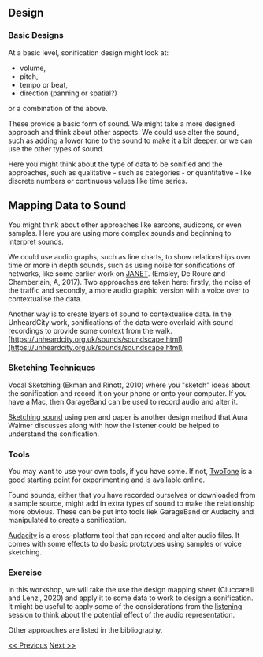 ## Design 

### Basic Designs

At a basic level, sonification design might look at:

* volume, 
* pitch, 
* tempo or beat, 
* direction (panning or spatial?)

or a combination of the above. 

These provide a basic form of sound. We might take a more designed approach and think about other aspects. We could use alter the sound, such as adding a lower tone to the sound to make it a bit deeper, or we can use the other types of sound. 

Here you might think about the type of data to be sonified and the approaches, such as qualitative - such as categories - or quantitative - like discrete numbers or continuous values like time series. 

## Mapping Data to Sound

You might think about other approaches like earcons, audicons, or even samples. Here you are using more complex sounds and beginning to interpret sounds.  

We could use audio graphs, such as line charts, to show relationships over time or more in depth sounds, such as using noise for sonifications of networks, like some earlier work on [JANET](https://iaine.github.io/janet/traffic.html). (Emsley, De Roure and Chamberlain, A, 2017). Two approaches are taken here: firstly, the noise of the traffic and secondly, a more audio graphic version with a voice over to contextualise the data.

Another way is to create layers of sound to contextualise data. In the UnheardCity work, sonifications of the data were overlaid with sound recordings to provide some context from the walk. [https://unheardcity.org.uk/sounds/soundscape.html](https://unheardcity.org.uk/sounds/soundscape.html)

### Sketching Techniques

Vocal Sketching (Ekman and Rinott, 2010) where you "sketch" ideas about the sonification and record it on your phone or onto your computer. If you have a Mac, then GarageBand can be used to record audio and alter it. 

[Sketching sound](https://aurawalmer.com/total-solar-eclipse-2024) using pen and paper is another design method that Aura Walmer discusses along with how the listener could be helped to understand the sonification. 

### Tools

You may want to use your own tools, if you have some. If not, [TwoTone](https://twotone.io) is a good starting point for experimenting and is available online. 

Found sounds, either that you have recorded ourselves or downloaded from a sample source, might add in extra types of sound to make the relationship more obvious. These can be put into tools liek GarageBand or Audacity and manipulated to create a sonification. 

[Audacity](https://www.audacityteam.org) is a cross-platform tool that can record and alter audio files. It comes with some effects to do basic prototypes using samples or voice sketching. 

### Exercise

In this workshop, we will take the use the design mapping sheet (Ciuccarelli and Lenzi, 2020) and apply it to some data to work to design a sonification. It might be useful to apply some of the considerations from the [listening](listening) session to think about the potential effect of the audio representation. 

Other approaches are listed in the bibliography.


[<< Previous](listening)  [Next >>](resources)